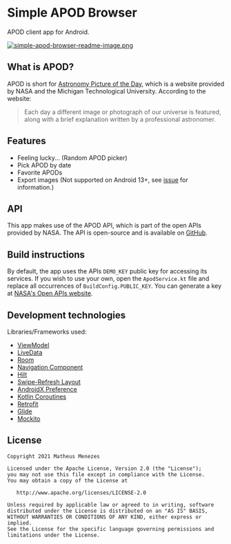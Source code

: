 # Simple APOD Browser
APOD client app for Android.

[![simple-apod-browser-readme-image.png](https://i.postimg.cc/wBX2nxgh/Simple-APOD-Browser-Git-README-image.png)](https://postimg.cc/Y4SQWH49)

## What is APOD?
APOD is short for [Astronomy Picture of the Day](https://apod.nasa.gov/apod/astropix.html), 
which is a website provided by NASA and the Michigan Technological University. According to the website:
> Each day a different image or photograph of our universe is featured, along with a brief explanation written by a professional astronomer.

## Features
- Feeling lucky... (Random APOD picker)
- Pick APOD by date
- Favorite APODs
- Export images (Not supported on Android 13+, see [issue](https://github.com/mttwmenezes/simple-apod-browser-android/issues/1) for information.)

## API
This app makes use of the APOD API, which is part of the open APIs provided by NASA. The API is open-source and
is available on [GitHub](https://github.com/nasa/apod-api).

## Build instructions
By default, the app uses the APIs `DEMO_KEY` public key for accessing its services. If you wish to use your own,
open the `ApodService.kt` file and replace all occurrences of `BuildConfig.PUBLIC_KEY`. You can generate a key at 
[NASA's Open APIs website](https://api.nasa.gov/).

## Development technologies
Libraries/Frameworks used:
- <a href="https://developer.android.com/topic/libraries/architecture/viewmodel">ViewModel</a>
- <a href="https://developer.android.com/topic/libraries/architecture/livedata">LiveData</a>
- <a href="https://developer.android.com/training/data-storage/room/">Room</a>
- <a href="https://developer.android.com/guide/navigation/navigation-getting-started">Navigation Component</a>
- <a href="https://developer.android.com/training/dependency-injection/hilt-android">Hilt</a>
- <a href="https://developer.android.com/jetpack/androidx/releases/swiperefreshlayout">Swipe-Refresh Layout</a>
- <a href="https://developer.android.com/jetpack/androidx/releases/preference/">AndroidX Preference</a>
- <a href="https://developer.android.com/kotlin/coroutines">Kotlin Coroutines</a>
- <a href="https://square.github.io/retrofit/">Retrofit</a>
- <a href="https://github.com/bumptech/glide">Glide</a>
- <a href="https://site.mockito.org/">Mockito</a>

## License
```
Copyright 2021 Matheus Menezes

Licensed under the Apache License, Version 2.0 (the "License");
you may not use this file except in compliance with the License.
You may obtain a copy of the License at

   http://www.apache.org/licenses/LICENSE-2.0

Unless required by applicable law or agreed to in writing, software
distributed under the License is distributed on an "AS IS" BASIS,
WITHOUT WARRANTIES OR CONDITIONS OF ANY KIND, either express or implied.
See the License for the specific language governing permissions and
limitations under the License.
```
